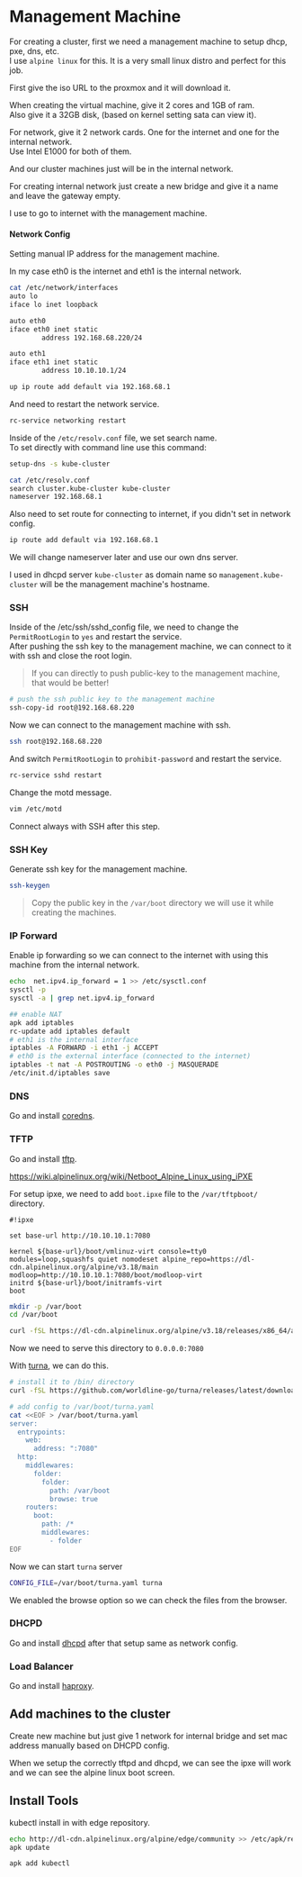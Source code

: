 # Management Machine

For creating a cluster, first we need a management machine to setup dhcp, pxe, dns, etc.  
I use `alpine linux` for this. It is a very small linux distro and perfect for this job.  

First give the iso URL to the proxmox and it will download it.

When creating the virtual machine, give it 2 cores and 1GB of ram.  
Also give it a 32GB disk, (based on kernel setting sata can view it).

For network, give it 2 network cards. One for the internet and one for the internal network.  
Use Intel E1000 for both of them.

And our cluster machines just will be in the internal network.

For creating internal network just create a new bridge and give it a name and leave the gateway empty.

I use to go to internet with the management machine.

#### Network Config

Setting manual IP address for the management machine.

In my case eth0 is the internet and eth1 is the internal network.

```sh
cat /etc/network/interfaces 
auto lo
iface lo inet loopback

auto eth0
iface eth0 inet static
        address 192.168.68.220/24

auto eth1
iface eth1 inet static
        address 10.10.10.1/24

up ip route add default via 192.168.68.1
```

And need to restart the network service.

```sh
rc-service networking restart
```

Inside of the `/etc/resolv.conf` file, we set search name.  
To set directly with command line use this command:

```sh
setup-dns -s kube-cluster
```

```sh
cat /etc/resolv.conf
search cluster.kube-cluster kube-cluster
nameserver 192.168.68.1
```

Also need to set route for connecting to internet, if you didn't set in network config.

```sh
ip route add default via 192.168.68.1
```

We will change nameserver later and use our own dns server.

I used in dhcpd server `kube-cluster` as domain name so `management.kube-cluster` will be the management machine's hostname.

### SSH

Inside of the /etc/ssh/sshd_config file, we need to change the `PermitRootLogin` to `yes` and restart the service.  
After pushing the ssh key to the management machine, we can connect to it with ssh and close the root login.

> If you can directly to push public-key to the management machine, that would be better!

```sh
# push the ssh public key to the management machine
ssh-copy-id root@192.168.68.220
```

Now we can connect to the management machine with ssh.

```sh
ssh root@192.168.68.220
```

And switch `PermitRootLogin` to `prohibit-password` and restart the service.

```sh
rc-service sshd restart
```

Change the motd message.

```sh
vim /etc/motd
```

Connect always with SSH after this step.

### SSH Key

Generate ssh key for the management machine.

```sh
ssh-keygen
```

> Copy the public key in the `/var/boot` directory we will use it while creating the machines.

### IP Forward

Enable ip forwarding so we can connect to the internet with using this machine from the internal network.

```sh
echo  net.ipv4.ip_forward = 1 >> /etc/sysctl.conf
sysctl -p
sysctl -a | grep net.ipv4.ip_forward

## enable NAT
apk add iptables
rc-update add iptables default
# eth1 is the internal interface
iptables -A FORWARD -i eth1 -j ACCEPT
# eth0 is the external interface (connected to the internet)
iptables -t nat -A POSTROUTING -o eth0 -j MASQUERADE
/etc/init.d/iptables save
```

### DNS

Go and install [coredns](/tools/server/dns).

### TFTP

Go and install [tftp](/tools/server/tftp).

https://wiki.alpinelinux.org/wiki/Netboot_Alpine_Linux_using_iPXE

For setup ipxe, we need to add `boot.ipxe` file to the `/var/tftpboot/` directory.

```
#!ipxe

set base-url http://10.10.10.1:7080

kernel ${base-url}/boot/vmlinuz-virt console=tty0 modules=loop,squashfs quiet nomodeset alpine_repo=https://dl-cdn.alpinelinux.org/alpine/v3.18/main modloop=http://10.10.10.1:7080/boot/modloop-virt
initrd ${base-url}/boot/initramfs-virt
boot
```

```sh
mkdir -p /var/boot
cd /var/boot

curl -fSL https://dl-cdn.alpinelinux.org/alpine/v3.18/releases/x86_64/alpine-netboot-3.18.5-x86_64.tar.gz | tar -xz --overwrite
```

Now we need to serve this directory to `0.0.0.0:7080`

With [turna](https://worldline-go.github.io/turna/introduction/getting-started.html#linux), we can do this.

```sh
# install it to /bin/ directory
curl -fSL https://github.com/worldline-go/turna/releases/latest/download/turna_Linux_x86_64.tar.gz | tar -xz --overwrite -C /bin/ turna

# add config to /var/boot/turna.yaml
cat <<EOF > /var/boot/turna.yaml
server:
  entrypoints:
    web:
      address: ":7080"
  http:
    middlewares:
      folder:
        folder:
          path: /var/boot
          browse: true
    routers:
      boot:
        path: /*
        middlewares:
          - folder
EOF
```

Now we can start `turna` server

```sh
CONFIG_FILE=/var/boot/turna.yaml turna
```

We enabled the browse option so we can check the files from the browser.

### DHCPD

Go and install [dhcpd](/tools/server/dhcpd) after that setup same as network config.

### Load Balancer

Go and install [haproxy](/tools/server/load_balancer).

## Add machines to the cluster

Create new machine but just give 1 network for internal bridge and set mac address manually based on DHCPD config.

When we setup the correctly tftpd and dhcpd, we can see the ipxe will work and we can see the alpine linux boot screen.

## Install Tools

kubectl install in with edge repository.

```sh
echo http://dl-cdn.alpinelinux.org/alpine/edge/community >> /etc/apk/repositories
apk update

apk add kubectl
```
